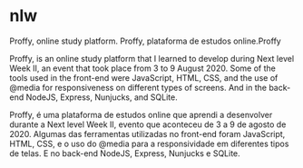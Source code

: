 # nlw
Proffy, online study platform. Proffy, plataforma de estudos online.Proffy

Proffy, is an online study platform that I learned to develop during Next level Week II, an event that took place from 3 to 9 August 2020. Some of the tools used in the front-end were JavaScript, HTML, CSS, and the use of @media for responsiveness on different types of screens. And in the back-end NodeJS, Express, Nunjucks, and SQLite.

Proffy, é uma plataforma de estudos online que aprendi a desenvolver durante a Next level Week II, evento que aconteceu de 3 a 9 de agosto de 2020. Algumas das ferramentas utilizadas no front-end foram JavaScript, HTML, CSS, e o uso do @media para a responsividade em diferentes tipos de telas. E no back-end  NodeJS, Express, Nunjucks e SQLite.
